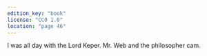```yaml
---
edition_key: "book"
license: "CC0 1.0"
location: "page 46"
---
```

I was all day
with the Lord Keper. Mr. Web and the philosopher cam.
